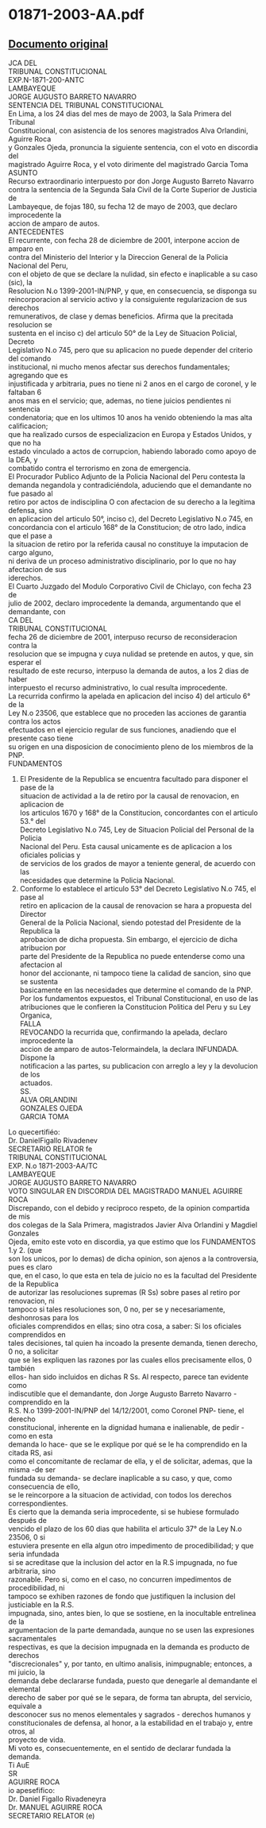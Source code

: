 
01871-2003-AA.pdf
=================
  
[Documento original](https://tc.gob.pe/jurisprudencia/2004/01871-2003-AA.pdf)  
---  
JCA DEL  
TRIBUNAL CONSTITUCIONAL  
EXP.N-1871-200-ANTC  
LAMBAYEQUE  
JORGE AUGUSTO BARRETO NAVARRO  
SENTENCIA DEL TRIBUNAL CONSTITUCIONAL  
En Lima, a los 24 dias del mes de mayo de 2003, la Sala Primera del Tribunal  
Constitucional, con asistencia de los senores magistrados Alva Orlandini, Aguirre Roca  
y Gonzales Ojeda, pronuncia la siguiente sentencia, con el voto en discordia del  
magistrado Aguirre Roca, y el voto dirimente del magistrado Garcia Toma  
ASUNTO  
Recurso extraordinario interpuesto por don Jorge Augusto Barreto Navarro  
contra la sentencia de la Segunda Sala Civil de la Corte Superior de Justicia de  
Lambayeque, de fojas 180, su fecha 12 de mayo de 2003, que declaro improcedente la  
accion de amparo de autos.  
ANTECEDENTES  
El recurrente, con fecha 28 de diciembre de 2001, interpone accion de amparo en  
contra del Ministerio del Interior y la Direccion General de la Policia Nacional del Peru,  
con el objeto de que se declare la nulidad, sin efecto e inaplicable a su caso (sic), la  
Resolucion N.o 1399-2001-IN/PNP, y que, en consecuencia, se disponga su  
reincorporacion al servicio activo y la consiguiente regularizacion de sus derechos  
remunerativos, de clase y demas beneficios. Afirma que la precitada resolucion se  
sustenta en el inciso c) del articulo 50° de la Ley de Situacion Policial, Decreto  
Legislativo N.o 745, pero que su aplicacion no puede depender del criterio del comando  
institucional, ni mucho menos afectar sus derechos fundamentales; agregando que es  
injustificada y arbitraria, pues no tiene ni 2 anos en el cargo de coronel, y le faltaban 6  
anos mas en el servicio; que, ademas, no tiene juicios pendientes ni sentencia  
condenatoria; que en los ultimos 10 anos ha venido obteniendo la mas alta calificacion;  
que ha realizado cursos de especializacion en Europa y Estados Unidos, y que no ha  
estado vinculado a actos de corrupcion, habiendo laborado como apoyo de la DEA, y  
combatido contra el terrorismo en zona de emergencia.  
El Procurador Publico Adjunto de la Policia Nacional del Peru contesta la  
demanda negandola y contradiciéndola, aduciendo que el demandante no fue pasado al  
retiro por actos de indisciplina O con afectacion de su derecho a la legitima defensa, sino  
en aplicacion del articulo 50°, inciso c), del Decreto Legislativo N.o 745, en  
concordancia con el articulo 168° de la Constitucion; de otro lado, indica que el pase a  
la situacion de retiro por la referida causal no constituye la imputacion de cargo alguno,  
ni deriva de un proceso administrativo disciplinario, por lo que no hay afectacion de sus  
iderechos.  
El Cuarto Juzgado del Modulo Corporativo Civil de Chiclayo, con fecha 23 de  
julio de 2002, declaro improcedente la demanda, argumentando que el demandante, con  
CA DEL  
TRIBUNAL CONSTITUCIONAL  
fecha 26 de diciembre de 2001, interpuso recurso de reconsideracion contra la  
resolucion que se impugna y cuya nulidad se pretende en autos, y que, sin esperar el  
resultado de este recurso, interpuso la demanda de autos, a los 2 dias de haber  
interpuesto el recurso administrativo, lo cual resulta improcedente.  
La recurrida confirmo la apelada en aplicacion del inciso 4) del articulo 6° de la  
Ley N.o 23506, que establece que no proceden las acciones de garantia contra los actos  
efectuados en el ejercicio regular de sus funciones, anadiendo que el presente caso tiene  
su origen en una disposicion de conocimiento pleno de los miembros de la PNP.  
FUNDAMENTOS  
1. El Presidente de la Republica se encuentra facultado para disponer el pase de la  
situacion de actividad a la de retiro por la causal de renovacion, en aplicacion de  
los articulos 1670 y 168° de la Constitucion, concordantes con el articulo 53.° del  
Decreto Legislativo N.o 745, Ley de Situacion Policial del Personal de la Policia  
Nacional del Peru. Esta causal unicamente es de aplicacion a los oficiales policias y  
de servicios de los grados de mayor a teniente general, de acuerdo con las  
necesidades que determine la Policia Nacional.  
2. Conforme lo establece el articulo 53° del Decreto Legislativo N.o 745, el pase al  
retiro en aplicacion de la causal de renovacion se hara a propuesta del Director  
General de la Policia Nacional, siendo potestad del Presidente de la Republica la  
aprobacion de dicha propuesta. Sin embargo, el ejercicio de dicha atribucion por  
parte del Presidente de la Republica no puede entenderse como una afectacion al  
honor del accionante, ni tampoco tiene la calidad de sancion, sino que se sustenta  
basicamente en las necesidades que determine el comando de la PNP.  
Por los fundamentos expuestos, el Tribunal Constitucional, en uso de las  
atribuciones que le confieren la Constitucion Politica del Peru y su Ley Organica,  
FALLA  
REVOCANDO la recurrida que, confirmando la apelada, declaro improcedente la  
accion de amparo de autos-Telormaindela, la declara INFUNDADA. Dispone la  
notificacion a las partes, su publicacion con arreglo a ley y la devolucion de los  
actuados.  
SS.  
ALVA ORLANDINI  
GONZALES OJEDA  
GARCIA TOMA  
  
Lo quecertifiéo:  
Dr. DanielFigallo Rivadenev  
SECRETARIO RELATOR fe  
TRIBUNAL CONSTITUCIONAL  
EXP. N.o 1871-2003-AA/TC  
LAMBAYEQUE  
JORGE AUGUSTO BARRETO NAVARRO  
VOTO SINGULAR EN DISCORDIA DEL MAGISTRADO MANUEL AGUIRRE  
ROCA  
Discrepando, con el debido y reciproco respeto, de la opinion compartida de mis  
dos colegas de la Sala Primera, magistrados Javier Alva Orlandini y Magdiel Gonzales  
Ojeda, emito este voto en discordia, ya que estimo que los FUNDAMENTOS 1.y 2. (que  
son los unicos, por lo demas) de dicha opinion, son ajenos a la controversia, pues es claro  
que, en el caso, lo que esta en tela de juicio no es la facultad del Presidente de la Republica  
de autorizar las resoluciones supremas (R Ss) sobre pases al retiro por renovacion, ni  
tampoco si tales resoluciones son, 0 no, per se y necesariamente, deshonrosas para los  
oficiales comprendidos en ellas; sino otra cosa, a saber: Si los oficiales comprendidos en  
tales decisiones, tal quien ha incoado la presente demanda, tienen derecho, 0 no, a solicitar  
que se les expliquen las razones por las cuales ellos precisamente ellos, 0 también  
ellos- han sido incluidos en dichas R Ss. Al respecto, parece tan evidente como  
indiscutible que el demandante, don Jorge Augusto Barreto Navarro -comprendido en la  
R.S. N.o 1399-2001-IN/PNP del 14/12/2001, como Coronel PNP- tiene, el derecho  
constitucional, inherente en la dignidad humana e inalienable, de pedir -como en esta  
demanda lo hace- que se le explique por qué se le ha comprendido en la citada RS, asi  
como el concomitante de reclamar de ella, y el de solicitar, ademas, que la misma -de ser  
fundada su demanda- se declare inaplicable a su caso, y que, como consecuencia de ello,  
se le reincorpore a la situacion de actividad, con todos los derechos correspondientes.  
Es cierto que la demanda seria improcedente, si se hubiese formulado después de  
vencido el plazo de los 60 dias que habilita el articulo 37° de la Ley N.o 23506, 0 si  
estuviera presente en ella algun otro impedimento de procedibilidad; y que seria infundada  
si se acreditase que la inclusion del actor en la R.S impugnada, no fue arbitraria, sino  
razonable. Pero si, como en el caso, no concurren impedimentos de procedibilidad, ni  
tampoco se exhiben razones de fondo que justifiquen la inclusion del justiciable en la R.S.  
impugnada, sino, antes bien, lo que se sostiene, en la inocultable entrelinea de la  
argumentacion de la parte demandada, aunque no se usen las expresiones sacramentales  
respectivas, es que la decision impugnada en la demanda es producto de derechos  
"discrecionales" y, por tanto, en ultimo analisis, inimpugnable; entonces, a mi juicio, la  
demanda debe declararse fundada, puesto que denegarle al demandante el elemental  
derecho de saber por qué se le separa, de forma tan abrupta, del servicio, equivale a  
desconocer sus no menos elementales y sagrados - derechos humanos y  
constitucionales de defensa, al honor, a la estabilidad en el trabajo y, entre otros, al  
proyecto de vida.  
Mi voto es, consecuentemente, en el sentido de declarar fundada la demanda.  
Ti AuE  
SR  
AGUIRRE ROCA  
io apesefifico:  
Dr. Daniel Figallo Rivadeneyra  
Dr. MANUEL AGUIRRE ROCA  
SECRETARIO RELATOR (e)